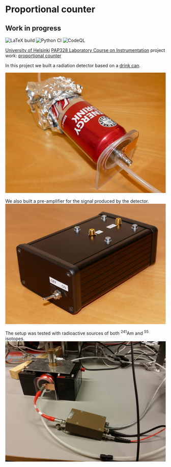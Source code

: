 # Proportional counter
## Work in progress
![LaTeX build](https://github.com/AgenttiX/pap328-project/workflows/LaTeX%20build/badge.svg)
![Python CI](https://github.com/AgenttiX/pap328-project/workflows/Python%20CI/badge.svg)
![CodeQL](https://github.com/AgenttiX/pap328-project/workflows/CodeQL/badge.svg)

[University of Helsinki](https://www.helsinki.fi/)
[PAP328 Laboratory Course on Instrumentation](https://courses.helsinki.fi/en/pap328)
project work:
[proportional counter](https://en.wikipedia.org/wiki/Proportional_counter)

In this project we built a radiation detector based on a
[drink can](https://en.wikipedia.org/wiki/Drink_can).

![Detector](report/fig/P1170853-cropped.jpg)

We also built a pre-amplifier for the signal produced by the detector.
![Pre-amplifier](report/fig/P1170874-cropped.jpg)

The setup was tested with radioactive sources of both
<sup>241</sup>Am and <sup>55</sup> isotopes.
![Lab setup](report/fig/IMG_20201130_144418.jpg)
